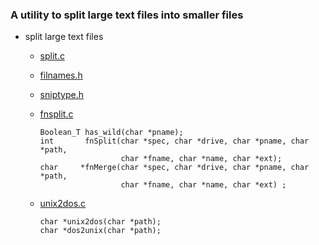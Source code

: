 ### A utility to split large text files into smaller files
* split large text files
  * [split.c](https://github.com/csbyun-data/C-Pro/blob/main/chap03/Split/split.c)
  * [filnames.h](https://github.com/csbyun-data/C-Pro/blob/main/chap03/Split/filnames.h)
  * [sniptype.h]()
  * [fnsplit.c](https://github.com/csbyun-data/C-Pro/blob/main/chap03/Split/fnsplit.c)
    ```
    Boolean_T has_wild(char *pname);
    int       fnSplit(char *spec, char *drive, char *pname, char *path,
                      char *fname, char *name, char *ext);
    char     *fnMerge(char *spec, char *drive, char *pname, char *path,     
                      char *fname, char *name, char *ext) ;
    ```

  * [unix2dos.c](https://github.com/csbyun-data/C-Pro/blob/main/chap03/Split/unix2dos.c)
    ```
    char *unix2dos(char *path);
    char *dos2unix(char *path);
    ```
